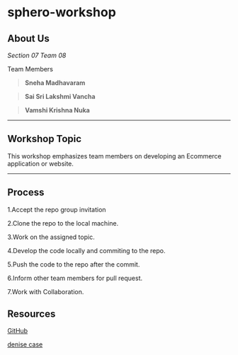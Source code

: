 # sphero-workshop


## About Us

_Section 07_
_Team 08_

Team Members

>**Sneha Madhavaram**

>**Sai Sri Lakshmi Vancha**

>**Vamshi Krishna Nuka**
************

## Workshop Topic

This workshop emphasizes team members on developing an Ecommerce application or website. 
************

## Process
1.Accept the repo group invitation

2.Clone the repo to the local machine.

3.Work on the assigned topic.

4.Develop the code locally and commiting to the repo.

5.Push the code to the repo after the commit.

6.Inform other team members for pull request.

7.Work with Collaboration.

## Resources

[GitHub](www.github.com)

[denise case](https://github.com/profcase/)
